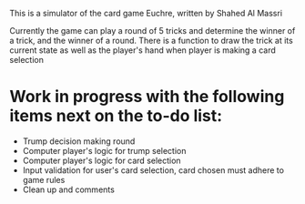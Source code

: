 This is a simulator of the card game Euchre, written by Shahed Al Massri

Currently the game can play a round of 5 tricks and determine the winner of a trick, and the winner of a round.
There is a function to draw the trick at its current state as well as the player's hand when player is making a card selection


# Work in progress with the following items next on the to-do list:
- Trump decision making round
- Computer player's logic for trump selection
- Computer player's logic for card selection
- Input validation for user's card selection, card chosen must adhere to game rules
- Clean up and comments
